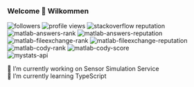 ### Welcome 👋 Wilkommen

![followers](https://img.shields.io/github/followers/smamusa?style=flat)
![profile views](https://komarev.com/ghpvc/?username=smamusa&style=flat)
![stackoverflow reputation](https://img.shields.io/endpoint?style=flat&url=https%3A%2F%2Fmystats-api.herokuapp.com%2Fapi%2Fstackexchange%2Fstackoverflow%2Freputation)  
![matlab-answers-rank](https://img.shields.io/endpoint?style=flat&url=https%3A%2F%2Fmystats-api.herokuapp.com%2Fapi%2Fmatlab%2Fanswers)
![matlab-answers-reputation](https://img.shields.io/endpoint?style=flat&url=https%3A%2F%2Fmystats-api.herokuapp.com%2Fapi%2Fmatlab%2Fanswers%2Freputation)  
![matlab-fileexchange-rank](https://img.shields.io/endpoint?style=flat&&url=https%3A%2F%2Fmystats-api.herokuapp.com%2Fapi%2Fmatlab%2Ffileexchange)
![matlab-fileexchange-reputation](https://img.shields.io/endpoint?style=flat&url=https%3A%2F%2Fmystats-api.herokuapp.com%2Fapi%2Fmatlab%2Ffileexchange%2Freputation)  
![matlab-cody-rank](https://img.shields.io/endpoint?style=flat&url=https%3A%2F%2Fmystats-api.herokuapp.com%2Fapi%2Fmatlab%2Fcody)
![matlab-cody-score](https://img.shields.io/endpoint?style=flat&url=https%3A%2F%2Fmystats-api.herokuapp.com%2Fapi%2Fmatlab%2Fcody%2Fscore)  
![mystats-api](https://img.shields.io/endpoint?style=flat&url=https%3A%2F%2Fmystats-api.herokuapp.com%2F)



🔭 I’m currently working on Sensor Simulation Service\
🌱 I’m currently learning TypeScript

<!--
**smamusa/smamusa** is a ✨ _special_ ✨ repository because its `README.md` (this file) appears on your GitHub profile.

Here are some ideas to get you started:

- 🔭 I’m currently working on ...
- 🌱 I’m currently learning ...
- 👯 I’m looking to collaborate on ...
- 🤔 I’m looking for help with ...
- 💬 Ask me about ...
- 📫 How to reach me: ...
- 😄 Pronouns: ...
- ⚡ Fun fact: ...
-->
